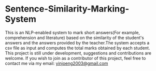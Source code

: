 # Sentence-Similarity-Marking-System
This is an NLP-enabled system to mark short answers(For example, comprehension and literature) based on the similarity of the student's answers and the answers provided by the teacher.The system accepts a csv file as input and computes the total marks obtained by each student. This project is still under development, suggestions and contributions are welcome. If you wish to join as a contributor of this project, feel free to contact me via my email: yinjoeng2003@gmail.com
